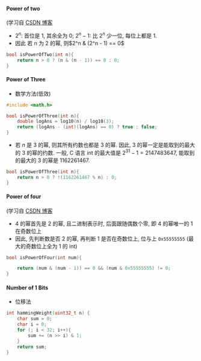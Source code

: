 #### Power of two

(学习自 [CSDN 博客](http://blog.csdn.net/x_i_y_u_e/article/details/50507281)

- $2^n$: 首位是 1, 其余全为 0; $2^n - 1$: 比 $2^n$ 少一位, 每位上都是 1.
- 因此 若 n 为 2 的幂, 则$2^n & (2^n - 1) == 0$

```c
bool isPowerOfTwo(int n){
    return n > 0 ? (n & (n - 1)) == 0 : 0;
}
```

#### Power of Three

- 数学方法(低效)

```c
#include <math.h>

bool isPowerOfThree(int n){
    double logAns = log10(n) / log10(3);
    return (logAns - (int)(logAns) == 0) ? true : false;
}
```

- 若 $n$ 是 3 的幂, 则其所有约数也都是 3 的幂. 因此, 3 的幂一定是能取到的最大的 3 的幂的约数. 一般, C 语言 int 的最大值是 $2^31 - 1 = 2147483647$, 能取到的最大的 3 的幂是 1162261467.

```c
bool isPowerOfThree(int n){
    return n > 0 ? !(1162261467 % n) : 0;
}
```

#### Power of four

(学习自 [CSDN 博客](http://blog.csdn.net/x_i_y_u_e/article/details/50507281)

- 4 的幂首先是 2 的幂, 且二进制表示时, 后面跟随偶数个零, 即 4 的幂唯一的 1 在奇数位上
- 因此, 先判断数是否 2 的幂, 再判断 1 是否在奇数位上, 位与上 `0x55555555` (最大的奇数位上全为 1 的 int)

```c
bool isPowerOfFour(int num){

    return (num & (num - 1)) == 0 && (num & 0x55555555) != 0;
}
```

#### Number of 1 Bits

- 位移法

```c
int hammingWeight(uint32_t n) {
    char sum = 0;
    char i = 0;
    for (; i < 32; i++){
        sum += (n >> i) & 1;
    }
    return sum;
}
```
